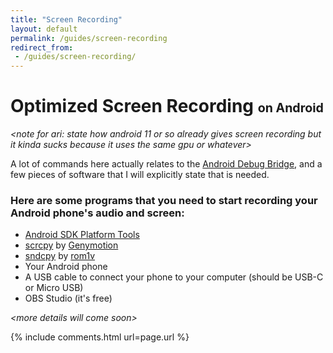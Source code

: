```yaml
---
title: "Screen Recording"
layout: default
permalink: /guides/screen-recording
redirect_from:
 - /guides/screen-recording/
---
```

# Optimized Screen Recording <span style="font-size:70%">on Android</span>

_&lt;note for ari: state how android 11 or so already gives screen recording but it kinda sucks because it uses the same gpu or whatever&gt;_

A lot of commands here actually relates to the [Android Debug Bridge](https://arialhamed.github.io/guides/adb), and a few pieces of software that I will explicitly state that is needed.

### Here are some programs that you need to start recording your Android phone's audio and screen:
* <a href="https://developer.android.com/studio/releases/platform-tools">Android SDK Platform Tools</a>
* <a href="https://github.com/Genymobile/scrcpy/releases/tag/v1.23">scrcpy</a> by <a href="http://genymobile.com/">Genymotion</a>
* <a href="https://github.com/rom1v/sndcpy/releases/tag/v1.1">sndcpy</a> by <a href="https://github.com/rom1v">rom1v</a>
* Your Android phone
* A USB cable to connect your phone to your computer (should be USB-C or Micro USB)
* OBS Studio (it's free)

_&lt;more details will come soon&gt;_

{% include comments.html url=page.url %}
